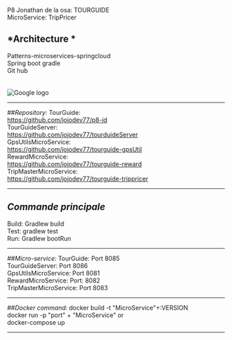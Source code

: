 
P8 Jonathan de la osa: TOURGUIDE <br/>
MicroService: TripPricer <br/>
## *Architecture *
Patterns-microservices-springcloud <br/>
Spring boot gradle <br/>
Git hub <br/><br/><br/>
<img src = "https://drive.google.com/uc?id=1qV5HLh9FyhQsAi1b4tGomMFkSuxKPNwQ" title = "google logo" alt = "Google logo">
*********************
##*Repository:*
TourGuide:<br/>https://github.com/jojodev77/p8-jd <br/>
TourGuideServer: <br/>https://github.com/jojodev77/tourduideServer <br/>
GpsUtilsMicroService: <br/>https://github.com/jojodev77/tourguide-gpsUtil <br/>
RewardMicroService: <br/>https://github.com/jojodev77/tourguide-reward<br/>
TripMasterMicroService:<br/> https://github.com/jojodev77/tourguide-trippricer <br/>
*********************
## *Commande principale*
Build: Gradlew  build <br/>
Test: gradlew test <br/>
Run: Gradlew bootRun <br/>
*********************
##*Micro-service:*
TourGuide: Port 8085 <br/>
TourGuideServer: Port 8086 <br/>
GpsUtilsMicroService: Port 8081 <br/>
RewardMicroService: Port: 8082 <br/>
TripMasterMicroService: Port 8083 <br/>
*********************
##*Docker command:*
docker build -t "MicroService"+:VERSION <br/>
docker run -p "port" + "MicroService" or <br/>
docker-compose up
*********************
